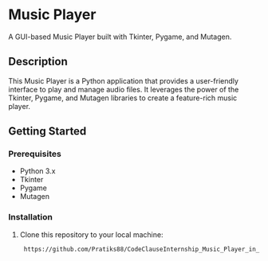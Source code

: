 # Music Player

A GUI-based Music Player built with Tkinter, Pygame, and Mutagen.

## Description

This Music Player is a Python application that provides a user-friendly interface to play and manage audio files. It leverages the power of the Tkinter, Pygame, and Mutagen libraries to create a feature-rich music player.

## Getting Started

### Prerequisites

- Python 3.x
- Tkinter
- Pygame
- Mutagen

### Installation

1. Clone this repository to your local machine:

   ```bash
    https://github.com/Pratiks88/CodeClauseInternship_Music_Player_in_Python.git
